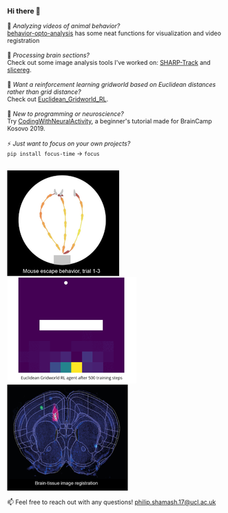 ### Hi there 👋
🐁 *Analyzing videos of animal behavior?*  <br/>
[behavior-opto-analysis](https://github.com/philshams/behavior-opto-analysis) has some neat functions for visualization and video registration
 <br/> <br/>
 🔬 *Processing brain sections?* <br/>
 Check out some image analysis tools I've worked on: [SHARP-Track](https://github.com/cortex-lab/allenCCF) and [slicereg](https://github.com/brainglobe/slicereg).
 <br/> <br/>
 📐 *Want a reinforcement learning gridworld based on Euclidean distances rather than grid distance?* <br/>
 Check out [Euclidean_Gridworld_RL](https://github.com/philshams/Euclidean_Gridworld_RL).
 <br/> <br/>
 🧠 *New to programming or neuroscience?* <br/>
 Try [CodingWithNeuralActivity](https://github.com/philshams/CodingWithNeuralActivity), a beginner's tutorial made for BrainCamp Kosovo 2019.
 <br/> <br/>
 ⚡ *Just want to focus on your own projects?* <br/>
`pip install focus-time`    ->   `focus`
 <br/> <br/>

<p float="left">
<img src="https://github.com/philshams/philshams/blob/main/movement_analysis.JPG" width="260"/>
<img src="https://github.com/philshams/philshams/blob/main/test_500.gif" width="300"/>
<img src="https://github.com/philshams/philshams/blob/main/slice_image.JPG" width="280"/>
</p>

 📫 Feel free to reach out with any questions! philip.shamash.17@ucl.ac.uk
